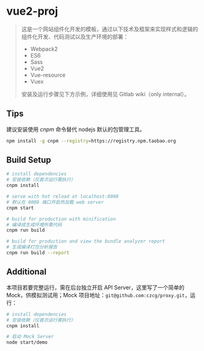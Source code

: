 # vue2-proj

> 这是一个网站组件化开发的模板，通过以下技术及框架来实现样式和逻辑的组件化开发、代码测试以及生产环境的部署：
> - Webpack2
> - ES6
> - Sass
> - Vue2
> - Vue-resource
> - Vuex
>
> 安装及运行步骤见下方示例，详细使用见 Gitlab wiki（only internal）。

## Tips
建议安装使用 _cnpm_ 命令替代 nodejs 默认的包管理工具。
``` bash
npm install -g cnpm --registry=https://registry.npm.taobao.org
```

## Build Setup

``` bash
# install dependencies
# 安装依赖（仅首次运行需执行）
cnpm install

# serve with hot reload at localhost:8080
# 默认在 8080 端口开启热加载 web server
cnpm start

# build for production with minification
# 编译成生成环境所需代码
cnpm run build

# build for production and view the bundle analyzer report
# 生成编译打包分析报告
cnpm run build --report
```

## Additional
本项目若要完整运行，需在后台独立开启 API Server，这里写了一个简单的 Mock，供模拟测试用；Mock 项目地址：`git@github.com:czcg/proxy.git`，运行：

``` bash
# install dependencies
# 安装依赖（仅首次运行需执行）
cnpm install

# 启动 Mock Server
node start/demo
```
